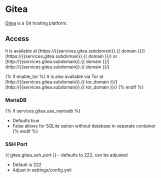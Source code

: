 # Gitea

[Gitea](https://gitea.io/en-US/) is a Git hosting platform.

## Access

It is available at [https://{{services.gitea.subdomain}}.{{ domain }}/](https://{{services.gitea.subdomain}}.{{ domain }}/) or [http://{{services.gitea.subdomain}}.{{ domain }}/](http://{{services.gitea.subdomain}}.{{ domain }}/)

{% if enable_tor %}
It is also available via Tor at [http://{{services.gitea.subdomain}}.{{ tor_domain }}/](http://{{services.gitea.subdomain}}.{{ tor_domain }}/)
{% endif %}

### MariaDB
{% if services.gitea.use_mariadb %}
- Defaults true
- False allows for SQLite option without database in separate container
{% endif %}

### SSH Port
{{ gitea.gitea_ssh_port }} - defaults to 222, can be adjusted
- Default is 222
- Adjust in settings/config.yml
